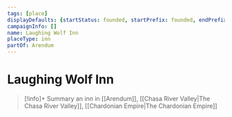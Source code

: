 ```yaml
---
tags: [place]
displayDefaults: {startStatus: founded, startPrefix: founded, endPrefix: destroyed, endStatus: destroyed}
campaignInfo: []
name: Laughing Wolf Inn
placeType: inn
partOf: Arendum
---
```

# Laughing Wolf Inn
>[!info]+ Summary
> an inn in [[Arendum]], [[Chasa River Valley|The Chasa River Valley]], [[Chardonian Empire|The Chardonian Empire]]

